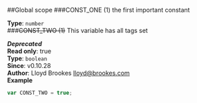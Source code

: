 ##Global scope
<a name="CONST_ONE"></a>
###CONST_ONE (1)
the first important constant

**Type**: `number`  
<a name="CONST_TWO"></a>
###~~CONST_TWO (1)~~
This variable has all tags set

***Deprecated***  
**Read only**: true  
**Type**: `boolean`  
**Since**: v0.10.28  
**Author**: Lloyd Brookes <lloyd@brookes.com>  
**Example**  
```js
var CONST_TWO = true;
```
